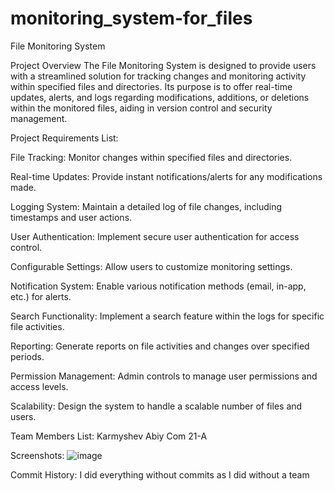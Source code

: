# monitoring_system-for_files
File Monitoring System

Project Overview
The File Monitoring System is designed to provide users with a streamlined solution for tracking changes and monitoring activity within specified files and directories. Its purpose is to offer real-time updates, alerts, and logs regarding modifications, additions, or deletions within the monitored files, aiding in version control and security management.

Project Requirements List:

File Tracking: Monitor changes within specified files and directories.

Real-time Updates: Provide instant notifications/alerts for any modifications made.

Logging System: Maintain a detailed log of file changes, including timestamps and user actions.

User Authentication: Implement secure user authentication for access control.

Configurable Settings: Allow users to customize monitoring settings.

Notification System: Enable various notification methods (email, in-app, etc.) for alerts.

Search Functionality: Implement a search feature within the logs for specific file activities.

Reporting: Generate reports on file activities and changes over specified periods.

Permission Management: Admin controls to manage user permissions and access levels.

Scalability: Design the system to handle a scalable number of files and users.


Team Members List:
Karmyshev Abiy Com 21-A


Screenshots:
![image](https://github.com/KarnaAbiy/monitoring_system-for_files/assets/99629706/debadd6a-f35b-49cd-8f83-2d8e7d589dc8)


Commit History:
I did everything without commits as I did without a team
